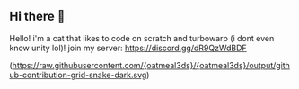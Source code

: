## Hi there 👋
Hello! i'm a cat that likes to code on scratch and turbowarp (i dont even know unity lol)! join my server: https://discord.gg/dR9QzWdBDF
<!--
**oatmeal3ds/oatmeal3ds** is a ✨ _special_ ✨ repository because its `README.md` (this file) appears on your GitHub profile.

Here are some ideas to get you started:

- 🔭 I’m currently working on ...
- 🌱 I’m currently learning ...
- 👯 I’m looking to collaborate on ...
- 🤔 I’m looking for help with ...
- 💬 Ask me about ...
- 📫 How to reach me: ...
- 😄 Pronouns: ...
- ⚡ Fun fact: ...
-->
(https://raw.githubusercontent.com/{oatmeal3ds}/{oatmeal3ds}/output/github-contribution-grid-snake-dark.svg)
